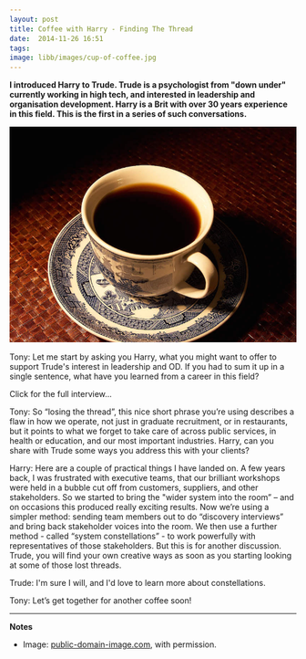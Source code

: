 ```yaml
---
layout: post
title: Coffee with Harry - Finding The Thread
date:  2014-11-26 16:51
tags: 
image: libb/images/cup-of-coffee.jpg
---
```


**I introduced Harry to Trude. Trude is a psychologist from "down under" currently working in high tech, and interested in leadership and organisation development. Harry is a Brit with over 30 years experience in this field. This is the first in a series of such conversations.**

![](/libb/images/cup-of-coffee.jpg)

Tony: Let me start by asking you Harry, what you might want to offer to support Trude's interest in leadership and OD. If you had to sum it up in a single sentence, what have you learned from a career in this field?

<div id="restOfArticle" style="display:none">

Harry: Well, let's notice that leadership is something people often complain about, and that few people even recognise what OD is. Today we talk about “talent” instead but that is not at all the same thing. This work has been about creating conditions in companies to improve results and impact, and the lesson I bring to you Trude is that jobs are now so specialised, like I have just described with mine, that no one really knows what anyone else is doing. With everything changing so fast outside a firm, our work needs to be more closely connected inside, but without deliberate effort, everyone will just keep on losing the thread. <br><br>

Tony: That’s quite a broad point, and I wonder Trude whether, early as you are in your career, you have already seen examples of that?<br><br>

Trude: Absolutely! It's everywhere! I’m 25. I live in Hoxton, East London, surrounded by smart creatives who live there for a reason: it’s young and cool! And when they go into their offices they are secretly re-deciding everyday, is this still the kind of place I want to work? They will kind of switch off and before you blink they’ll be out of there. So I guess the thread is easily broken. <br><br>

Tony: Is this the kind of thread you mean Harry?<br><br>

Harry: Well yes it is a good example, and an important, heartfelt one, but just one of many. There is a yawning gulf between these young new creative industries, and the attitudes in workplaces I know – such as public sector, oil and gas, petro-chemicals, finance, hospitality. Here leaders are making certain assumptions that today are becoming questionable: for example, the assumptions that decisions get made by the boss and the board, that people do what they’re told, that it’s best this way.<br><br>

Trude: Yep, and that’s a non-starter now. I see young people getting empowered. They want to be trusted, to work when and how they need to get the job done, to have a place to lie down and nap, be able to grab a snack. They want “open-source”, that is real information sharing, to give their ideas and to see the firm sourcing ideas widely even from outside, then implementing the best ideas, not just the boss’s ideas.  Unless the company shows that works this way, it doesn’t attract the people it needs.<br><br>

Tony: That sounds like quite a revolution, but how far does it actually reach? Do you see it Harry arriving beyond the high tech sector, and how will it affect what you do? <br><br>

Harry: It’s a generational thing that is spreading across more sectors, but the exact opposite of what firms were geared up for: with youth unemployment so high they expected to pick people who will be brilliant, grateful and compliant. And it’s not like that, since the internet and Facebook those people are just wired differently. Firms everywhere are finding it difficult to hold onto “talent” – from banks in London losing their maths grads who prefer to travel instead, to professional firms in Scotland, or R&D functions in Vienna. <br><br>

Tony: So where do you point your finger?<br><br>

Harry: I don’t know about the university side of things, but in the firms  leaders are just not seeing how to draw the best from this new cadre of people. Currently many clients are blind or in denial: they don’t know they need to lead in a fundamentally different way. That is how it is when you lose the thread.<br><br>

Trude: You are not only talking about young people are you? How are you picking up the threads with other groups?<br><br>

Harry: Absolutely it is not just young people. In fact I’m noticing the human condition. Peter Senge pointed out that leaving our lights on in the UK or the US could through climate change cause flooding and the loss of life in Pakistan. What I mean is we’re all connected in countless ways that are not apparent to us, so we behave as if we are not connected, then by acting separately we start to cause very familiar problems, from global to local, that keep on repeating, to produce our biggest stress and grief. It's both depressing we're like this, and exciting we are starting to notice we can manage our biggest, most difficult problems better.<br><br>

Trude: Can you give an example?<br><br>

Harry: Take the simple example of the chef and a waiter both in service of a customer – when it works well, as it did for me last night in the canteen at the National Theatre, it's smiles all round, but how often do we see even that basic system working well? Most often we lose the thread, but our larger organisations can go on for years without noticing, and then it becomes very difficult to recover. The work of a leader is to bring people to find the threads early, and to create a different environment where people are well aligned to the purpose and to each other, with the feedback loops in place to keep it all evolving.<br><br>

</div>
<a onclick="showMoreOrLess(this,'restOfArticle');">Click for the full interview...</a>

Tony: So “losing the thread”, this nice short phrase you’re using describes a flaw in how we operate, not just in graduate recruitment, or in restaurants, but it points to what we forget to take care of across public services, in health or education, and our most important industries. Harry, can you share with Trude some ways you address this with your clients?

Harry: Here are a couple of practical things I have landed on. A few years back, I was frustrated with executive teams, that our brilliant workshops were held in a bubble cut off from customers, suppliers, and other stakeholders. So we started to bring the "wider system into the room” – and on occasions this produced really exciting results. Now we’re using a simpler method: sending team members out to do “discovery interviews” and bring back stakeholder voices into the room. We then use a further method - called “system constellations” - to work powerfully with representatives of those stakeholders. But this is for another discussion. Trude, you will find your own creative ways as soon as you starting looking at some of those lost threads.  

Trude: I'm sure I will, and I'd love to learn more about constellations.

Tony: Let’s get together for another coffee soon!   
__________________
<b>Notes</b>

* Image: <a href="http://www.public-domain-image.com">public-domain-image.com</a>, with permission.

